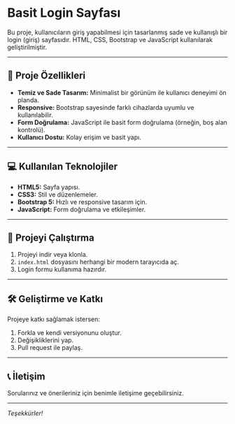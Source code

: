 # Basit Login Sayfası

Bu proje, kullanıcıların giriş yapabilmesi için tasarlanmış sade ve kullanışlı bir login (giriş) sayfasıdır. HTML, CSS, Bootstrap ve JavaScript kullanılarak geliştirilmiştir.

---

## 🔑 Proje Özellikleri

- **Temiz ve Sade Tasarım:** Minimalist bir görünüm ile kullanıcı deneyimi ön planda.
- **Responsive:** Bootstrap sayesinde farklı cihazlarda uyumlu ve kullanılabilir.
- **Form Doğrulama:** JavaScript ile basit form doğrulama (örneğin, boş alan kontrolü).
- **Kullanıcı Dostu:** Kolay erişim ve basit yapı.

---

## 💻 Kullanılan Teknolojiler

- **HTML5:** Sayfa yapısı.
- **CSS3:** Stil ve düzenlemeler.
- **Bootstrap 5:** Hızlı ve responsive tasarım için.
- **JavaScript:** Form doğrulama ve etkileşimler.

---

## 🚀 Projeyi Çalıştırma

1. Projeyi indir veya klonla.
2. `index.html` dosyasını herhangi bir modern tarayıcıda aç.
3. Login formu kullanıma hazırdır.

---

## 🛠️ Geliştirme ve Katkı

Projeye katkı sağlamak istersen:

1. Forkla ve kendi versiyonunu oluştur.
2. Değişikliklerini yap.
3. Pull request ile paylaş.

---

## 📞 İletişim

Sorularınız ve önerileriniz için benimle iletişime geçebilirsiniz.

---

*Teşekkürler!*

